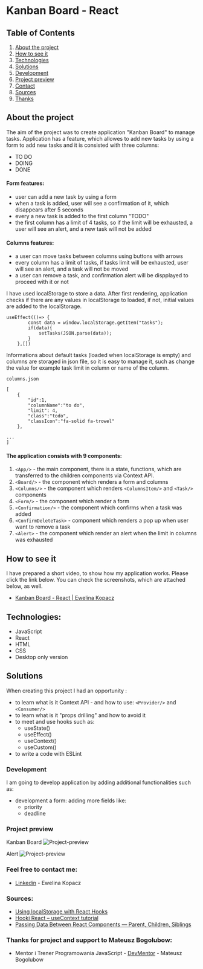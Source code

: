 # Kanban Board - React

## Table of Contents
1. [About the project](#about-the-project)
2. [How to see it](#how-to-see-it)
3. [Technologies](#technologies)
4. [Solutions](#solutions)
5. [Development](#development)
6. [Project preview](#project-preview)
7. [Contact](#feel-free-to-contact-me)
8. [Sources](#sources)
9. [Thanks](#thanks-for-project-and-support-to-Mateusz-Bogolubow)

## About the project
The aim of the project was to create application "Kanban Board" to manage tasks. Application has a feature, which allowes to add new tasks by using a form to add new tasks and it is consisted with three columns:
* TO DO
* DOING
* DONE

####  Form features:
* user can add a new task by using a form
* when a task is added, user will see a confirmation of it, which disappears after 5 seconds
* every a new task is added to the first column "TODO"
* the first column has a limit of 4 tasks, so if the limit will be exhausted, a user will see an alert, and a new task will not be added

#### Columns features:
* a user can move tasks between columns using buttons with arrows
* every column has a limit of tasks, if tasks limit will be exhausted, user will see an alert, and a task will not be moved
* a user can remove a task, and confirmation alert will be dispplayed to proceed with it or not 

I have used localStorage to store a data. After first rendering, application checks if there are any values in localStorage to loaded, if not, initial values are added to the localStorage.

```
useEffect(()=> {
        const data = window.localStorage.getItem("tasks");
        if(data){
            setTasks(JSON.parse(data));
        }
    },[])

```

Informations about default tasks (loaded when localStorage is empty) and columns are storaged in json file, so it is easy to manage it, such as change the value for example task limit in column or name of the column.

```
columns.json

[
    {
        "id":1,
        "columnName":"to do",
        "limit": 4,
        "class":"todo",
        "classIcon":"fa-solid fa-trowel"
    },

...
]
```

#### The application consists with 9 components:
1. ```<App/>``` - the main component, there is a state, functions, which are transferred to the children components via Context API.
2. ```<Board/>``` - the component which renders a form and columns
3. ```<Columns/>``` - the component which renders ```<ColumnsItem/>``` and ```<Task/>``` components
4. ```<Form/>``` - the component which render a form
5. ```<Confirmation/>``` - the component which confirms when a task was added
6. ```<ConfirmDeleteTask>``` - component which renders a pop up when user want to remove a task
7. ```<Alert>``` - the component which render an alert when the limit in columns was exhausted

## How to see it
I have prepared a short video, to show how my application works. Please click the link below. You can check the screenshots, which are attached below, as well.
* [Kanban Board - React | Ewelina Kopacz](https://www.awesomescreenshot.com/video/9768573?key=a13cc2551935f5b52d5250828a2df5aa
)

## Technologies:
* JavaScript
* React
* HTML
* CSS
* Desktop only version

## Solutions
When creating this project I had an opportunity :
* to learn what is it Context API - and how to use: ```<Provider/>``` and ```<Consumer/>```
* to learn what is it "props drilling" and how to avoid it
* to meet and use hooks such as:
    * useState()
    * useEffect()
    * useContext()
    * useCustom()
* to write a code with ESLint

### Development
I am going to develop application by adding additional functionalities such as:
* development a form: adding more fields like:
    * priority
    * deadline

### Project preview
Kanban Board
![Project-preview](./preview/preview1.png)

Alert
![Project-preview](./preview/preview2.png)

### Feel free to contact me:
* [Linkedin](https://www.linkedin.com/in/ewelina-kopacz-929559100/) - Ewelina Kopacz

### Sources:
* [Using localStorage with React Hooks](https://blog.logrocket.com/using-localstorage-react-hooks/)
* [Hooki React – useContext tutorial](https://love-coding.pl/hooki-react-usecontext-tutorial/)
* [Passing Data Between React Components — Parent, Children, Siblings](https://towardsdatascience.com/passing-data-between-react-components-parent-children-siblings-a64f89e24ecf)

### Thanks for project and support to Mateusz Bogolubow:
* Mentor i Trener Programowania JavaScript - [DevMentor](https://devmentor.pl/) - Mateusz Bogolubow